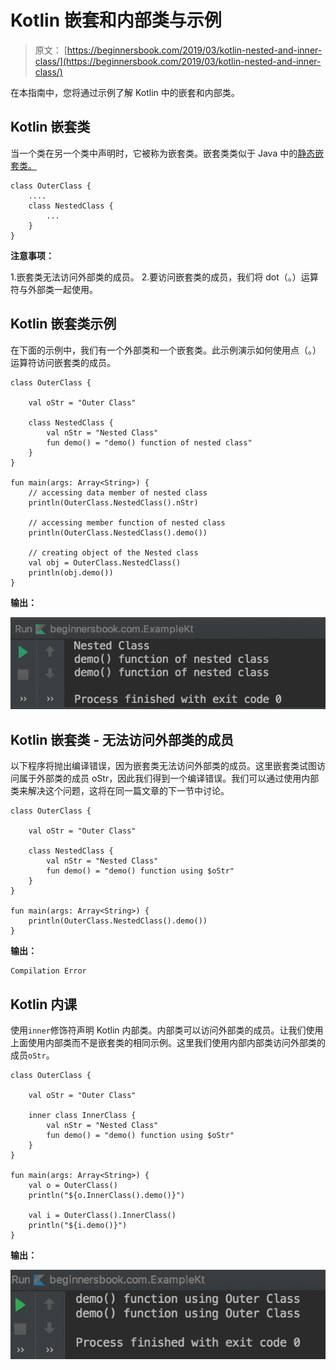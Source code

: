 # Kotlin 嵌套和内部类与示例

> 原文： [https://beginnersbook.com/2019/03/kotlin-nested-and-inner-class/](https://beginnersbook.com/2019/03/kotlin-nested-and-inner-class/)

在本指南中，您将通过示例了解 Kotlin 中的嵌套和内部类。

## Kotlin 嵌套类

当一个类在另一个类中声明时，它被称为嵌套类。嵌套类类似于 Java 中的[静态嵌套类。](https://beginnersbook.com/2013/05/inner-class/)

```
class OuterClass {
    ....
    class NestedClass {
        ...
    }
}
```

**注意事项：**

1.嵌套类无法访问外部类的成员。
2.要访问嵌套类的成员，我们将 dot（。）运算符与外部类一起使用。

## Kotlin 嵌套类示例

在下面的示例中，我们有一个外部类和一​​个嵌套类。此示例演示如何使用点（。）运算符访问嵌套类的成员。

```
class OuterClass {

    val oStr = "Outer Class"

    class NestedClass {
        val nStr = "Nested Class"
        fun demo() = "demo() function of nested class"
    }
}

fun main(args: Array<String>) {
    // accessing data member of nested class
    println(OuterClass.NestedClass().nStr)

    // accessing member function of nested class
    println(OuterClass.NestedClass().demo())

    // creating object of the Nested class
    val obj = OuterClass.NestedClass()
    println(obj.demo())
}
```

**输出：**

![Kotlin Nested and Inner Class](img/f15d87d588856ef545ddcc2f29439f1e.jpg)

## Kotlin 嵌套类 - 无法访问外部类的成员

以下程序将抛出编译错误，因为嵌套类无法访问外部类的成员。这里嵌套类试图访问属于外部类的成员 oStr，因此我们得到一个编译错误。我们可以通过使用内部类来解决这个问题，这将在同一篇文章的下一节中讨论。

```
class OuterClass {

    val oStr = "Outer Class"

    class NestedClass {
        val nStr = "Nested Class"
        fun demo() = "demo() function using $oStr"
    }
}

fun main(args: Array<String>) {
    println(OuterClass.NestedClass().demo())
}
```

**输出：**

```
Compilation Error
```

## Kotlin 内课

使用`inner`修饰符声明 Kotlin 内部类。内部类可以访问外部类的成员。让我们使用上面使用内部类而不是嵌套类的相同示例。这里我们使用内部内部类访问外部类的成员`oStr`。

```
class OuterClass {

    val oStr = "Outer Class"

    inner class InnerClass {
        val nStr = "Nested Class"
        fun demo() = "demo() function using $oStr"
    }
}

fun main(args: Array<String>) {
    val o = OuterClass()
    println("${o.InnerClass().demo()}")

    val i = OuterClass().InnerClass()
    println("${i.demo()}")
}
```

**输出：**

![Kotlin Inner Class](img/594d6647a664b7759a6d81bcfad381ce.jpg)